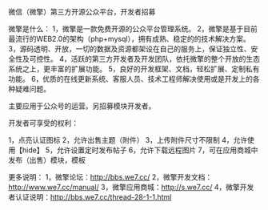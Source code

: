 微信（微擎）第三方开源公众平台，开发者招募

微擎是什么： 
1，微擎是一款免费开源的公众平台管理系统。 
2，微擎是基于目前最流行的WEB2.0的架构（php+mysql），拥有成熟、稳定的的技术解决方案。 
3，源码透明、开放，一切的数据及资源都架设在自己的服务上，保证独立性、安全性及可控性。 
4，活跃的第三方开发者及开发团队，依托微擎的整个开放的生态系统之上，更丰富的扩展功能。 
5，良好的开发框架、文档，轻松扩展、定制私有功能。 
6，优质的在线更新系统、客服人员、技术工程师解决使用或是开发上的各种疑难问题。

主要应用于公众号的运营。另招募模块开发者。 

开发者可享受的权利：

1，点亮认证图标
2，允许出售主题（附件）
3，上传附件尺寸不限制
4，允许使用【hide】
5，允许设置定时发布帖子
6，允许下载远程图片
7，可在应用商城中发布（出售）模块，模板

更多说明：
1，微擎论坛：http://bbs.we7.cc/
2，微擎开发文档：http://www.we7.cc/manual/
3，微擎应用商城：http://s.we7.cc/
4，微擎开发者认证说明：http://bbs.we7.cc/thread-28-1-1.html
